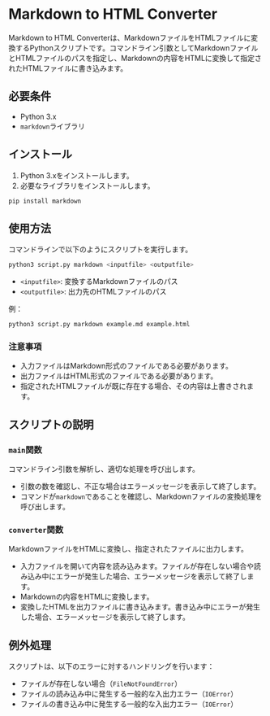 # Markdown to HTML Converter

Markdown to HTML Converterは、MarkdownファイルをHTMLファイルに変換するPythonスクリプトです。コマンドライン引数としてMarkdownファイルとHTMLファイルのパスを指定し、Markdownの内容をHTMLに変換して指定されたHTMLファイルに書き込みます。

## 必要条件

- Python 3.x
- `markdown`ライブラリ

## インストール

1. Python 3.xをインストールします。
2. 必要なライブラリをインストールします。

```bash
pip install markdown
```

## 使用方法

コマンドラインで以下のようにスクリプトを実行します。

```bash
python3 script.py markdown <inputfile> <outputfile>
```

- `<inputfile>`: 変換するMarkdownファイルのパス
- `<outputfile>`: 出力先のHTMLファイルのパス

例：

```bash
python3 script.py markdown example.md example.html
```

### 注意事項

- 入力ファイルはMarkdown形式のファイルである必要があります。
- 出力ファイルはHTML形式のファイルである必要があります。
- 指定されたHTMLファイルが既に存在する場合、その内容は上書きされます。

## スクリプトの説明

### `main`関数

コマンドライン引数を解析し、適切な処理を呼び出します。

- 引数の数を確認し、不正な場合はエラーメッセージを表示して終了します。
- コマンドが`markdown`であることを確認し、Markdownファイルの変換処理を呼び出します。

### `converter`関数

MarkdownファイルをHTMLに変換し、指定されたファイルに出力します。

- 入力ファイルを開いて内容を読み込みます。ファイルが存在しない場合や読み込み中にエラーが発生した場合、エラーメッセージを表示して終了します。
- Markdownの内容をHTMLに変換します。
- 変換したHTMLを出力ファイルに書き込みます。書き込み中にエラーが発生した場合、エラーメッセージを表示して終了します。

## 例外処理

スクリプトは、以下のエラーに対するハンドリングを行います：
- ファイルが存在しない場合（`FileNotFoundError`）
- ファイルの読み込み中に発生する一般的な入出力エラー（`IOError`）
- ファイルの書き込み中に発生する一般的な入出力エラー（`IOError`）
